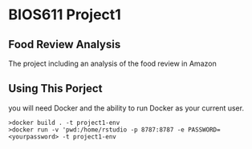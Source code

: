 BIOS611 Project1
========================================
Food Review Analysis
-------------------------------------------

The project including an analysis of the food review in Amazon

Using This Porject
-------------------------------------------

you will need Docker and the ability to run Docker as your current user.

    >docker build . -t project1-env
    >docker run -v 'pwd:/home/rstudio -p 8787:8787 -e PASSWORD=<yourpassword> -t project1-env